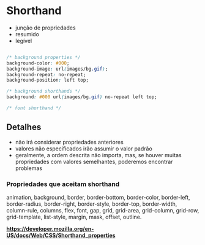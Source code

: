 # Shorthand

* junção de propriedades
* resumido
* legível

```css

/* background properties */
background-color: #000;
background-image: url(images/bg.gif);
background-repeat: no-repeat;
background-position: left top;

/* background shorthands */
background: #000 url(images/bg.gif) no-repeat left top;

/* font shorthand */

```

## Detalhes

* não irá considerar propriedades anteriores
* valores não especificados irão assumir o valor padrão
* geralmente, a ordem descrita não importa, mas, se houver muitas propriedades
com valores semelhantes, poderemos encontrar problemas

### Propriedades que aceitam shorthand

animation, background, border, border-bottom, border-color, border-left, border-radius, border-right, border-style, border-top, border-width, column-rule, columns, flex, font, gap, grid, grid-area, grid-column, grid-row, grid-template, list-style, margin, mask, offset, outline.

**https://developer.mozilla.org/en-US/docs/Web/CSS/Shorthand_properties**







